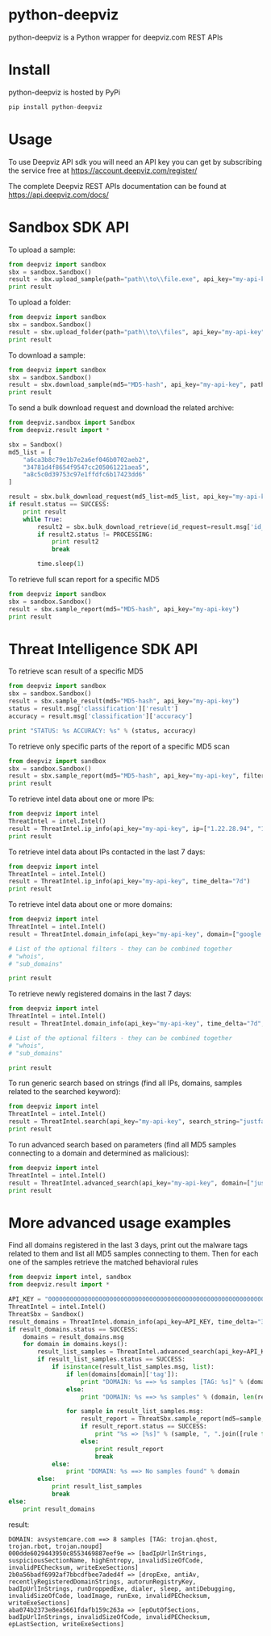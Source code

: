 # python-deepviz
python-deepviz is a Python wrapper for deepviz.com REST APIs

# Install

python-deepviz is hosted by PyPi

```python
pip install python-deepviz
```

# Usage
To use Deepviz API sdk you will need an API key you can get by
subscribing the service free at https://account.deepviz.com/register/

The complete Deepviz REST APIs documentation can be found at https://api.deepviz.com/docs/

# Sandbox SDK API

To upload a sample:

```python
from deepviz import sandbox
sbx = sandbox.Sandbox()
result = sbx.upload_sample(path="path\\to\\file.exe", api_key="my-api-key")
print result
```

To upload a folder:

```python
from deepviz import sandbox
sbx = sandbox.Sandbox()
result = sbx.upload_folder(path="path\\to\\files", api_key="my-api-key")
print result
```

To download a sample:

```python
from deepviz import sandbox
sbx = sandbox.Sandbox()
result = sbx.download_sample(md5="MD5-hash", api_key="my-api-key", path="output\\directory\\")
print result
```

To send a bulk download request and download the related archive:

```python
from deepviz.sandbox import Sandbox
from deepviz.result import *

sbx = Sandbox()
md5_list = [
    "a6ca3b8c79e1b7e2a6ef046b0702aeb2",
    "34781d4f8654f9547cc205061221aea5",
    "a8c5c0d39753c97e1ffdfc6b17423dd6"
]

result = sbx.bulk_download_request(md5_list=md5_list, api_key="my-api-key")
if result.status == SUCCESS:
    print result
    while True:
        result2 = sbx.bulk_download_retrieve(id_request=result.msg['id_request'], api_key="my-api-key", path="output\\directory\\")
        if result2.status != PROCESSING:
            print result2
            break

        time.sleep(1)
```

To retrieve full scan report for a specific MD5

```python
from deepviz import sandbox
sbx = sandbox.Sandbox()
result = sbx.sample_report(md5="MD5-hash", api_key="my-api-key")
print result
```

# Threat Intelligence SDK API

To retrieve scan result of a specific MD5

```python
from deepviz import sandbox
sbx = sandbox.Sandbox()
result = sbx.sample_result(md5="MD5-hash", api_key="my-api-key")
status = result.msg['classification']['result']
accuracy = result.msg['classification']['accuracy']

print "STATUS: %s ACCURACY: %s" % (status, accuracy)
```

To retrieve only specific parts of the report of a specific MD5 scan

```python
from deepviz import sandbox
sbx = sandbox.Sandbox()
result = sbx.sample_report(md5="MD5-hash", api_key="my-api-key", filters=["classification","rules"])
print result
```

To retrieve intel data about one or more IPs:

```python
from deepviz import intel
ThreatIntel = intel.Intel()
result = ThreatIntel.ip_info(api_key="my-api-key", ip=["1.22.28.94", "1.23.214.1"])
print result
```

To retrieve intel data about IPs contacted in the last 7 days:

```python
from deepviz import intel
ThreatIntel = intel.Intel()
result = ThreatIntel.ip_info(api_key="my-api-key", time_delta="7d")
print result
```

To retrieve intel data about one or more domains:

```python
from deepviz import intel
ThreatIntel = intel.Intel()
result = ThreatIntel.domain_info(api_key="my-api-key", domain=["google.com"], filters=["sub_domains"])

# List of the optional filters - they can be combined together
# "whois",
# "sub_domains"

print result
```

To retrieve newly registered domains in the last 7 days:

```python
from deepviz import intel
ThreatIntel = intel.Intel()
result = ThreatIntel.domain_info(api_key="my-api-key", time_delta="7d", filters=["whois"])

# List of the optional filters - they can be combined together
# "whois",
# "sub_domains"

print result
```

To run generic search based on strings 
(find all IPs, domains, samples related to the searched keyword):

```python
from deepviz import intel
ThreatIntel = intel.Intel()
result = ThreatIntel.search(api_key="my-api-key", search_string="justfacebook.net")
print result
```

To run advanced search based on parameters
(find all MD5 samples connecting to a domain and determined as malicious):

```python
from deepviz import intel
ThreatIntel = intel.Intel()
result = ThreatIntel.advanced_search(api_key="my-api-key", domain=["justfacebook.net"], classification="M")
print result
```

# More advanced usage examples

Find all domains registered in the last 3 days, print out the malware tags related to them and
list all MD5 samples connecting to them. Then for each one of the samples retrieve the matched
behavioral rules

```python
from deepviz import intel, sandbox
from deepviz.result import *

API_KEY = "0000000000000000000000000000000000000000000000000000000000000000"
ThreatIntel = intel.Intel()
ThreatSbx = Sandbox()
result_domains = ThreatIntel.domain_info(api_key=API_KEY, time_delta="3d")
if result_domains.status == SUCCESS:
    domains = result_domains.msg
    for domain in domains.keys():
        result_list_samples = ThreatIntel.advanced_search(api_key=API_KEY, domain=[domain], classification="M")
        if result_list_samples.status == SUCCESS:
            if isinstance(result_list_samples.msg, list):
                if len(domains[domain]['tag']):
                    print "DOMAIN: %s ==> %s samples [TAG: %s]" % (domain, len(result_list_samples.msg), ", ".join((tag for tag in domains[domain]['tag'])))
                else:
                    print "DOMAIN: %s ==> %s samples" % (domain, len(result_list_samples.msg))

                for sample in result_list_samples.msg:
                    result_report = ThreatSbx.sample_report(md5=sample, api_key=API_KEY, filters=["rules"])
                    if result_report.status == SUCCESS:
                        print "%s => [%s]" % (sample, ", ".join([rule for rule in result_report.msg['rules']]))
                    else:
                        print result_report
                        break
            else:
                print "DOMAIN: %s ==> No samples found" % domain
        else:
            print result_list_samples
            break
else:
    print result_domains
```
result:

```
DOMAIN: avsystemcare.com ==> 8 samples [TAG: trojan.qhost, trojan.rbot, trojan.noupd]
000dde6029443950c8553469887eef9e => [badIpUrlInStrings, suspiciousSectionName, highEntropy, invalidSizeOfCode, invalidPEChecksum, writeExeSections]
2b0a56badf6992af7bbcdfbee7aded4f => [dropExe, antiAv, recentlyRegisteredDomainStrings, autorunRegistryKey, badIpUrlInStrings, runDroppedExe, dialer, sleep, antiDebugging, invalidSizeOfCode, loadImage, runExe, invalidPEChecksum, writeExeSections]
aba074b2373e8ea5661fdafb159c263a => [epOutOfSections, badIpUrlInStrings, invalidSizeOfCode, invalidPEChecksum, epLastSection, writeExeSections]
```
